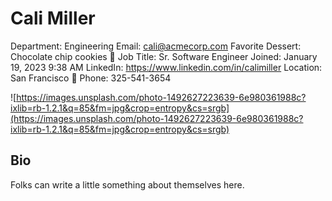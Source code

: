 # Cali Miller

Department: Engineering
Email: cali@acmecorp.com
Favorite Dessert: Chocolate chip cookies 🍪
Job Title: Sr. Software Engineer
Joined: January 19, 2023 9:38 AM
LinkedIn: https://www.linkedin.com/in/calimiller
Location: San Francisco 🌁
Phone: 325-541-3654

![https://images.unsplash.com/photo-1492627223639-6e980361988c?ixlib=rb-1.2.1&q=85&fm=jpg&crop=entropy&cs=srgb](https://images.unsplash.com/photo-1492627223639-6e980361988c?ixlib=rb-1.2.1&q=85&fm=jpg&crop=entropy&cs=srgb)

## Bio

Folks can write a little something about themselves here.